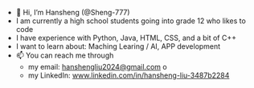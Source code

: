 - 👋 Hi, I’m Hansheng (@Sheng-777)
- I am currently a high school students going into grade 12 who likes to code
- I have experience with Python, Java, HTML, CSS, and a bit of C++
- I want to learn about: Maching Learing / AI, APP development
- 📫 You can reach me through
  - my email: hanshengliu2024@gmail.com o
  - my LinkedIn: www.linkedin.com/in/hansheng-liu-3487b2284

<!---
Sheng-777/Sheng-777 is a ✨ special ✨ repository because its `README.md` (this file) appears on your GitHub profile.
You can click the Preview link to take a look at your changes.
--->

